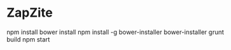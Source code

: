 # ZapZite

npm install
bower install
npm install -g bower-installer
bower-installer
grunt build
npm start